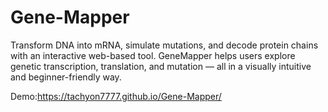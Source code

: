 # Gene-Mapper
Transform DNA into mRNA, simulate mutations, and decode protein chains with an interactive web-based tool. GeneMapper helps users explore genetic transcription, translation, and mutation — all in a visually intuitive and beginner-friendly way.

Demo:https://tachyon7777.github.io/Gene-Mapper/
